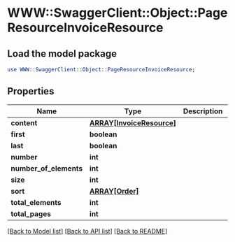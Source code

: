 # WWW::SwaggerClient::Object::PageResourceInvoiceResource

## Load the model package
```perl
use WWW::SwaggerClient::Object::PageResourceInvoiceResource;
```

## Properties
Name | Type | Description | Notes
------------ | ------------- | ------------- | -------------
**content** | [**ARRAY[InvoiceResource]**](InvoiceResource.md) |  | [optional] 
**first** | **boolean** |  | [optional] 
**last** | **boolean** |  | [optional] 
**number** | **int** |  | [optional] 
**number_of_elements** | **int** |  | [optional] 
**size** | **int** |  | [optional] 
**sort** | [**ARRAY[Order]**](Order.md) |  | [optional] 
**total_elements** | **int** |  | [optional] 
**total_pages** | **int** |  | [optional] 

[[Back to Model list]](../README.md#documentation-for-models) [[Back to API list]](../README.md#documentation-for-api-endpoints) [[Back to README]](../README.md)


